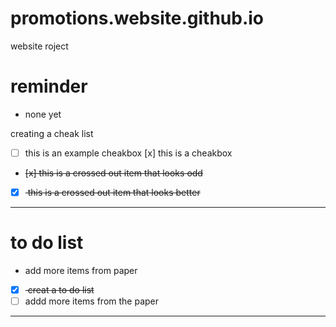 # promotions.website.github.io
website roject

# reminder
- none yet

creating a cheak list
- [ ] this is an example cheakbox
[x] this is a cheakbox
- <del> [x] this is a crossed out item that looks odd </del>
- [x] <del> this is a crossed out item that looks better </del>
---


 # to do list 
- add more items from paper 
-[x] <del> creat a to do  list </del>
-[ ] addd more items from the paper

---

